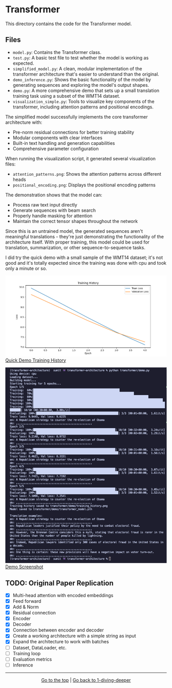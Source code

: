 # Transformer

This directory contains the code for the Transformer model.

## Files

- `model.py`: Contains the Transformer class.
- `test.py`: A basic test file to test whether the model is working as expected.
- `simplified_model.py`: A clean, modular implementation of the transformer architecture that's easier to understand than the original.
- `demo_inference.py`: Shows the basic functionality of the model by generating sequences and exploring the model's output shapes.
- `demo.py`: A more comprehensive demo that sets up a small translation training task using a subset of the WMT14 dataset.
- `visualization_simple.py`: Tools to visualize key components of the transformer, including attention patterns and positional encodings.

The simplified model successfully implements the core transformer architecture with:

- Pre-norm residual connections for better training stability
- Modular components with clear interfaces
- Built-in text handling and generation capabilities
- Comprehensive parameter configuration

When running the visualization script, it generated several visualization files:

- `attention_patterns.png`: Shows the attention patterns across different heads
- `positional_encoding.png`: Displays the positional encoding patterns

The demonstration shows that the model can:

- Process raw text input directly
- Generate sequences with beam search
- Properly handle masking for attention
- Maintain the correct tensor shapes throughout the network

Since this is an untrained model, the generated sequences aren't meaningful translations - they're just demonstrating the functionality of the architecture itself. With proper training, this model could be used for translation, summarization, or other sequence-to-sequence tasks.

I did try the quick demo with a small sample of the WMT14 dataset; it's not good and it's totally expected since the training was done with cpu and took only a minute or so.

![Quick Demo Training History](./demo/training_history.png)
<a href="./demo/training_history.png">Quick Demo Training History</a>

![Quick Demo](../assets/demo-screenshot.png)
<a href="../assets/demo-screenshot.png">Demo Screenshot</a>

## TODO: Original Paper Replication

- [x] Multi-head attention with encoded embeddings
- [x] Feed forward
- [x] Add & Norm
- [x] Residual connection
- [x] Encoder
- [x] Decoder
- [x] Connection between encoder and decoder
- [x] Create a working architecture with a simple string as input
- [x] Expand the architecture to work with batches
- [ ] Dataset, DataLoader, etc.
- [ ] Training loop
- [ ] Evaluation metrics
- [ ] Inference

---

<p align="center">
    <a href="#table-of-contents">Go to the top</a> | <a href="../1-diving-deeper/README.md">Go back to 1-diving-deeper</a>
</p>
